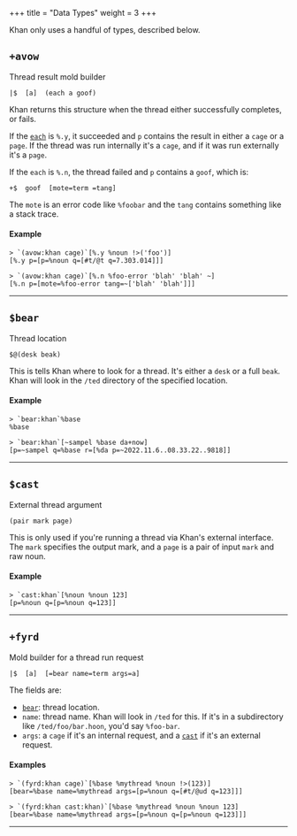 +++
title = "Data Types"
weight = 3
+++

Khan only uses a handful of types, described below.

## `+avow`

Thread result mold builder

```hoon
|$  [a]  (each a goof)
```

Khan returns this structure when the thread either successfully completes, or
fails.

If the [`each`](/reference/hoon/stdlib/1c#each) is `%.y`, it succeeded and `p`
contains the result in either a `cage` or a `page`. If the thread was run
internally it's a `cage`, and if it was run externally it's a `page`.

If the `each` is `%.n`, the thread failed and `p` contains a `goof`, which is:

```hoon
+$  goof  [mote=term =tang]
```

The `mote` is an error code like `%foobar` and the `tang` contains something
like a stack trace.

#### Example

```
> `(avow:khan cage)`[%.y %noun !>('foo')]
[%.y p=[p=%noun q=[#t/@t q=7.303.014]]]

> `(avow:khan cage)`[%.n %foo-error 'blah' 'blah' ~]
[%.n p=[mote=%foo-error tang=~['blah' 'blah']]]
```

---

## `$bear`

Thread location

```hoon
$@(desk beak)
```

This is tells Khan where to look for a thread. It's either a `desk` or a full
`beak`. Khan will look in the `/ted` directory of the specified location.

#### Example

```
> `bear:khan`%base
%base

> `bear:khan`[~sampel %base da+now]
[p=~sampel q=%base r=[%da p=~2022.11.6..08.33.22..9818]]
```

---

## `$cast`

External thread argument

```hoon
(pair mark page)
```

This is only used if you're running a thread via Khan's external interface. The
`mark` specifies the output mark, and a `page` is a pair of input `mark` and raw
noun.

#### Example

```
> `cast:khan`[%noun %noun 123]
[p=%noun q=[p=%noun q=123]]
```

---

## `+fyrd`

Mold builder for a thread run request

```hoon
|$  [a]  [=bear name=term args=a]
```

The fields are:

- [`bear`](#bear): thread location.
- `name`: thread name. Khan will look in `/ted` for this. If it's in a
  subdirectory like `/ted/foo/bar.hoon`, you'd say `%foo-bar`.
- `args`: a `cage` if it's an internal request, and a [`cast`](#cast) if it's an
  external request.

#### Examples

```
> `(fyrd:khan cage)`[%base %mythread %noun !>(123)]
[bear=%base name=%mythread args=[p=%noun q=[#t/@ud q=123]]]

> `(fyrd:khan cast:khan)`[%base %mythread %noun %noun 123]
[bear=%base name=%mythread args=[p=%noun q=[p=%noun q=123]]]
```

---
